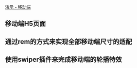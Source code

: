[演示 - 移动端](https://mrzqii.github.io/my-project/rem-shangpin/#)
## 移动端H5页面
## 通过rem的方式来实现全部移动端尺寸的适配
## 使用swiper插件来完成移动端的轮播特效
